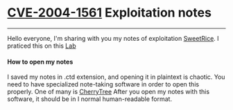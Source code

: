 # [CVE-2004-1561](https://www.cvedetails.com/cve/CVE-2004-1561/) Exploitation notes

------------
Hello everyone,
I'm sharing with you my notes of exploitation [SweetRice](https://www.exploit-db.com/exploits/40700).
I praticed this on this [Lab](https://tryhackme.com/room/lazyadmin)

#### How to open my notes
I saved my notes in .ctd extension, and opening it in plaintext is chaotic.
You need to have specialized note-taking software in order to open this properly.
One of many is [CherryTree](https://github.com/giuspen/cherrytree)
After you open my notes with this software, it should be in I normal human-readable format.
